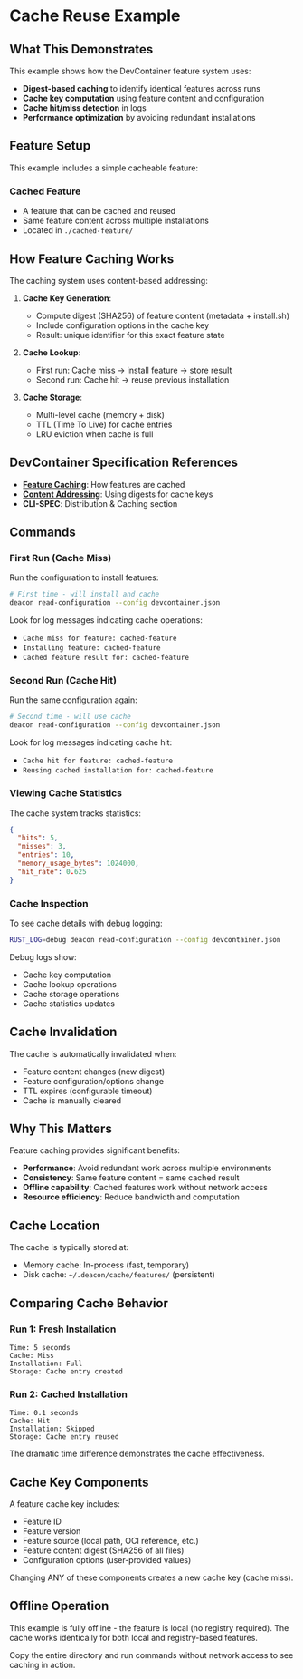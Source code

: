 # Cache Reuse Example

## What This Demonstrates

This example shows how the DevContainer feature system uses:
- **Digest-based caching** to identify identical features across runs
- **Cache key computation** using feature content and configuration
- **Cache hit/miss detection** in logs
- **Performance optimization** by avoiding redundant installations

## Feature Setup

This example includes a simple cacheable feature:

### Cached Feature
- A feature that can be cached and reused
- Same feature content across multiple installations
- Located in `./cached-feature/`

## How Feature Caching Works

The caching system uses content-based addressing:

1. **Cache Key Generation**:
   - Compute digest (SHA256) of feature content (metadata + install.sh)
   - Include configuration options in the cache key
   - Result: unique identifier for this exact feature state

2. **Cache Lookup**:
   - First run: Cache miss → install feature → store result
   - Second run: Cache hit → reuse previous installation

3. **Cache Storage**:
   - Multi-level cache (memory + disk)
   - TTL (Time To Live) for cache entries
   - LRU eviction when cache is full

## DevContainer Specification References

- **[Feature Caching](https://containers.dev/implementors/spec/#caching)**: How features are cached
- **[Content Addressing](https://containers.dev/implementors/spec/#feature-resolution)**: Using digests for cache keys
- **CLI-SPEC**: Distribution & Caching section

## Commands

### First Run (Cache Miss)

Run the configuration to install features:
```sh
# First time - will install and cache
deacon read-configuration --config devcontainer.json
```

Look for log messages indicating cache operations:
- `Cache miss for feature: cached-feature`
- `Installing feature: cached-feature`
- `Cached feature result for: cached-feature`

### Second Run (Cache Hit)

Run the same configuration again:
```sh
# Second time - will use cache
deacon read-configuration --config devcontainer.json
```

Look for log messages indicating cache hit:
- `Cache hit for feature: cached-feature`
- `Reusing cached installation for: cached-feature`

### Viewing Cache Statistics

The cache system tracks statistics:
```json
{
  "hits": 5,
  "misses": 3,
  "entries": 10,
  "memory_usage_bytes": 1024000,
  "hit_rate": 0.625
}
```

### Cache Inspection

To see cache details with debug logging:
```sh
RUST_LOG=debug deacon read-configuration --config devcontainer.json
```

Debug logs show:
- Cache key computation
- Cache lookup operations
- Cache storage operations
- Cache statistics updates

## Cache Invalidation

The cache is automatically invalidated when:
- Feature content changes (new digest)
- Feature configuration/options change
- TTL expires (configurable timeout)
- Cache is manually cleared

## Why This Matters

Feature caching provides significant benefits:
- **Performance**: Avoid redundant work across multiple environments
- **Consistency**: Same feature content = same cached result
- **Offline capability**: Cached features work without network access
- **Resource efficiency**: Reduce bandwidth and computation

## Cache Location

The cache is typically stored at:
- Memory cache: In-process (fast, temporary)
- Disk cache: `~/.deacon/cache/features/` (persistent)

## Comparing Cache Behavior

### Run 1: Fresh Installation
```
Time: 5 seconds
Cache: Miss
Installation: Full
Storage: Cache entry created
```

### Run 2: Cached Installation
```
Time: 0.1 seconds
Cache: Hit
Installation: Skipped
Storage: Cache entry reused
```

The dramatic time difference demonstrates the cache effectiveness.

## Cache Key Components

A feature cache key includes:
- Feature ID
- Feature version
- Feature source (local path, OCI reference, etc.)
- Feature content digest (SHA256 of all files)
- Configuration options (user-provided values)

Changing ANY of these components creates a new cache key (cache miss).

## Offline Operation

This example is fully offline - the feature is local (no registry required). The cache works identically for both local and registry-based features.

Copy the entire directory and run commands without network access to see caching in action.
